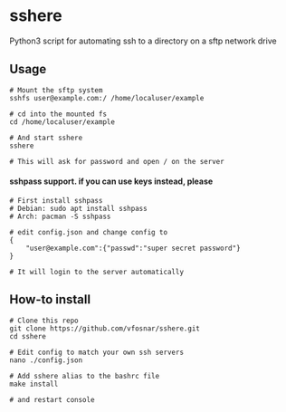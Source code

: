 # sshere
 Python3 script for automating ssh to a directory on a sftp network drive
## Usage
    # Mount the sftp system
    sshfs user@example.com:/ /home/localuser/example
    
    # cd into the mounted fs
    cd /home/localuser/example
    
    # And start sshere
    sshere
    
    # This will ask for password and open / on the server
#### sshpass support. if you can use keys instead, please
    # First install sshpass
    # Debian: sudo apt install sshpass
    # Arch: pacman -S sshpass
    
    # edit config.json and change config to
    {
        "user@example.com":{"passwd":"super secret password"}
    }
    
    # It will login to the server automatically

## How-to install
    # Clone this repo
    git clone https://github.com/vfosnar/sshere.git
    cd sshere
    
    # Edit config to match your own ssh servers
    nano ./config.json
    
    # Add sshere alias to the bashrc file
    make install
    
    # and restart console
